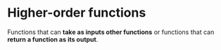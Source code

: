 # Higher-order functions

Functions that can **take as inputs other functions** or functions that can **return a function as its output**.
